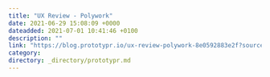 ```yaml
---
title: "UX Review - Polywork"
date: 2021-06-29 15:08:09 +0000
dateadded: 2021-07-01 10:41:46 +0100
description: ""
link: "https://blog.prototypr.io/ux-review-polywork-8e0592883e2f?source=rss----eb297ea1161a---4"
category:
directory: _directory/prototypr.md
---
```

